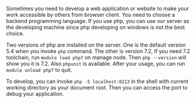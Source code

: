 Sometimes you need to develop a web application or website to make your work accessible by others from browser client. You need to choose a
backend programming language. If you use php, you can use our server as the developing machine since php developing on windows is not the best choice.

Two versions of php are installed on the server. One is the default version 5.4 when you invoke `php` command. The other is version 7.2, 
If you need 7.2 toolchain, run `module load php7` on manage node. Then `php --version` will show you it is 7.2. Also `phpunit` is available.
After your usage, you can run `module unload php7` to quit.

To develop, you can invoke `php -S localhost:8213` in the shell with current working directory as your document root. Then you can access the port to
debug your application.